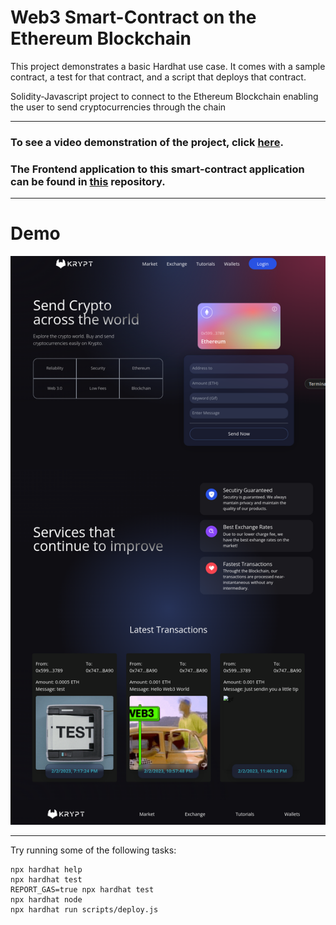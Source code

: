 # Web3 Smart-Contract on the Ethereum Blockchain

This project demonstrates a basic Hardhat use case. It comes with a sample contract, a test for that contract, and a script that deploys that contract.

Solidity-Javascript project to connect to the Ethereum Blockchain enabling the user to send cryptocurrencies through the chain

---

### To see a video demonstration of the project, click [here](https://youtu.be/eoIfAG5wmJg).
### The Frontend application to this smart-contract application can be found in [this](https://github.com/Lucas-zz/Krypt-Frontend) repository.

---

# Demo
![FrontendImage](https://github.com/Lucas-zz/Krypt-Frontend/blob/main/src/assets/frontend_img.png)

---

Try running some of the following tasks:

```shell
npx hardhat help
npx hardhat test
REPORT_GAS=true npx hardhat test
npx hardhat node
npx hardhat run scripts/deploy.js
```
